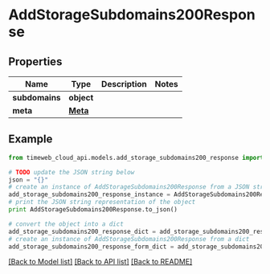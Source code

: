 # AddStorageSubdomains200Response


## Properties
Name | Type | Description | Notes
------------ | ------------- | ------------- | -------------
**subdomains** | **object** |  | 
**meta** | [**Meta**](Meta.md) |  | 

## Example

```python
from timeweb_cloud_api.models.add_storage_subdomains200_response import AddStorageSubdomains200Response

# TODO update the JSON string below
json = "{}"
# create an instance of AddStorageSubdomains200Response from a JSON string
add_storage_subdomains200_response_instance = AddStorageSubdomains200Response.from_json(json)
# print the JSON string representation of the object
print AddStorageSubdomains200Response.to_json()

# convert the object into a dict
add_storage_subdomains200_response_dict = add_storage_subdomains200_response_instance.to_dict()
# create an instance of AddStorageSubdomains200Response from a dict
add_storage_subdomains200_response_form_dict = add_storage_subdomains200_response.from_dict(add_storage_subdomains200_response_dict)
```
[[Back to Model list]](../README.md#documentation-for-models) [[Back to API list]](../README.md#documentation-for-api-endpoints) [[Back to README]](../README.md)


